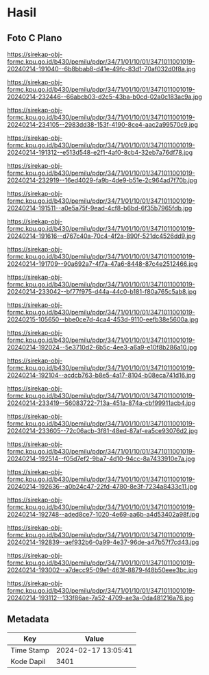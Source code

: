 # Hasil

## Foto C Plano

https://sirekap-obj-formc.kpu.go.id/b430/pemilu/pdpr/34/71/01/10/01/3471011001019-20240214-191040--6b8bbab8-d41e-49fc-83d1-70af032d0f8a.jpg

https://sirekap-obj-formc.kpu.go.id/b430/pemilu/pdpr/34/71/01/10/01/3471011001019-20240214-232446--66abcb03-d2c5-43ba-b0cd-02a0c183ac9a.jpg

https://sirekap-obj-formc.kpu.go.id/b430/pemilu/pdpr/34/71/01/10/01/3471011001019-20240214-234105--2983dd38-153f-4190-8ce4-aac2a99570c9.jpg

https://sirekap-obj-formc.kpu.go.id/b430/pemilu/pdpr/34/71/01/10/01/3471011001019-20240214-191312--e513d548-e2f1-4af0-8cb4-32eb7a76df78.jpg

https://sirekap-obj-formc.kpu.go.id/b430/pemilu/pdpr/34/71/01/10/01/3471011001019-20240214-232919--16ed4029-fa9b-4de9-b51e-2c964ad7f70b.jpg

https://sirekap-obj-formc.kpu.go.id/b430/pemilu/pdpr/34/71/01/10/01/3471011001019-20240214-191511--a0e5a75f-9ead-4cf8-b6bd-6f35b7965fdb.jpg

https://sirekap-obj-formc.kpu.go.id/b430/pemilu/pdpr/34/71/01/10/01/3471011001019-20240214-191616--d767c40a-70c4-4f2a-890f-521dc4526dd9.jpg

https://sirekap-obj-formc.kpu.go.id/b430/pemilu/pdpr/34/71/01/10/01/3471011001019-20240214-191709--90a692a7-4f7a-47a6-8448-87c4e2512466.jpg

https://sirekap-obj-formc.kpu.go.id/b430/pemilu/pdpr/34/71/01/10/01/3471011001019-20240214-233042--bf77f975-d44a-44c0-b181-f80a765c5ab8.jpg

https://sirekap-obj-formc.kpu.go.id/b430/pemilu/pdpr/34/71/01/10/01/3471011001019-20240215-105650--bbe0ce7d-4ca4-453d-9110-eefb38e5600a.jpg

https://sirekap-obj-formc.kpu.go.id/b430/pemilu/pdpr/34/71/01/10/01/3471011001019-20240214-192024--5e3710d2-6b5c-4ee3-a6a9-e10f8b286a10.jpg

https://sirekap-obj-formc.kpu.go.id/b430/pemilu/pdpr/34/71/01/10/01/3471011001019-20240214-192104--acdcb763-b8e5-4a17-8104-b08eca741d16.jpg

https://sirekap-obj-formc.kpu.go.id/b430/pemilu/pdpr/34/71/01/10/01/3471011001019-20240214-233419--56083722-713a-451a-874a-cbf99911acb4.jpg

https://sirekap-obj-formc.kpu.go.id/b430/pemilu/pdpr/34/71/01/10/01/3471011001019-20240214-233605--72c06acb-3f81-48ed-87af-ea5ce93076d2.jpg

https://sirekap-obj-formc.kpu.go.id/b430/pemilu/pdpr/34/71/01/10/01/3471011001019-20240214-192514--f05d7ef2-9ba7-4d10-94cc-8a7433910e7a.jpg

https://sirekap-obj-formc.kpu.go.id/b430/pemilu/pdpr/34/71/01/10/01/3471011001019-20240214-192636--a0b24c47-22fd-4780-8e3f-7234a8433c11.jpg

https://sirekap-obj-formc.kpu.go.id/b430/pemilu/pdpr/34/71/01/10/01/3471011001019-20240214-192748--aded8ce7-1020-4e69-aa6b-a4d53402a98f.jpg

https://sirekap-obj-formc.kpu.go.id/b430/pemilu/pdpr/34/71/01/10/01/3471011001019-20240214-192839--aef932b6-0a99-4e37-96de-a47b57f7cd43.jpg

https://sirekap-obj-formc.kpu.go.id/b430/pemilu/pdpr/34/71/01/10/01/3471011001019-20240214-193002--a7decc95-09e1-463f-8879-f48b50eee3bc.jpg

https://sirekap-obj-formc.kpu.go.id/b430/pemilu/pdpr/34/71/01/10/01/3471011001019-20240214-193112--133f86ae-7a52-4709-ae3a-0da481216a76.jpg


## Metadata

| Key        | Value               |
| ---------- | ------------------- |
| Time Stamp | 2024-02-17 13:05:41 |
| Kode Dapil | 3401                |



